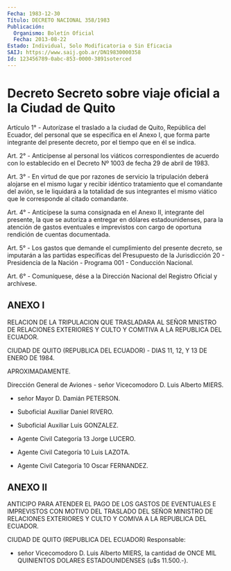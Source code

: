 ```yaml
---
Fecha: 1983-12-30
Título: DECRETO NACIONAL 358/1983
Publicación:
  Organismo: Boletín Oficial
  Fecha: 2013-08-22
Estado: Individual, Solo Modificatoria o Sin Eficacia
SAIJ: https://www.saij.gob.ar/DN19830000358
Id: 123456789-0abc-853-0000-3891soterced
---
```

# Decreto Secreto sobre viaje oficial a la Ciudad de Quito

<a id="1"></a>
Artículo 1° - Autorízase el traslado a la ciudad de Quito, República del Ecuador, del personal que se especifica en el Anexo I, que forma parte integrante del presente decreto, por el tiempo que en él se indica.

<a id="2"></a>
Art. 2° - Anticípense al personal los viáticos correspondientes de acuerdo con lo establecido en el Decreto Nº 1003 de fecha 29 de abril de 1983.

<a id="3"></a>
Art. 3° - En virtud de que por razones de servicio la tripulación deberá alojarse en el mismo lugar y recibir idéntico tratamiento que el comandante del avión, se le liquidará a la totalidad de sus integrantes el mismo viático que le corresponde al citado comandante.

<a id="4"></a>
Art. 4° - Anticípese la suma consignada en el Anexo II, integrante del presente, la que se autoriza a entregar en dólares estadounidenses, para la atención de gastos eventuales e imprevistos con cargo de oportuna rendición de cuentas documentada.

<a id="5"></a>
Art. 5° - Los gastos que demande el cumplimiento del presente    decreto, se imputarán a las partidas específicas del Presupuesto de la Jurisdicción 20 - Presidencia de la Nación - Programa 001 - Conducción Nacional.

<a id="6"></a>
Art. 6° - Comuníquese, dése a la Dirección Nacional del Registro Oficial y archívese.

## ANEXO I

RELACION DE LA TRIPULACION QUE TRASLADARA AL SEÑOR MNISTRO DE RELACIONES EXTERIORES Y CULTO Y COMITIVA A LA REPUBLICA DEL ECUADOR.

CIUDAD DE QUITO (REPUBLICA DEL ECUADOR) - DIAS 11, 12, Y 13 DE ENERO DE 1984.

APROXIMADAMENTE.

Dirección General de Aviones - señor Vicecomodoro D. Luis Alberto MIERS.

- señor Mayor D. Damián PETERSON.

- Suboficial Auxiliar Daniel RIVERO.

- Suboficial Auxiliar Luis GONZALEZ.

- Agente Civil Categoría 13 Jorge LUCERO.

- Agente Civil Categoría 10 Luis LAZOTA.

- Agente Civil Categoría 10 Oscar FERNANDEZ.

## ANEXO II

ANTICIPO PARA ATENDER EL PAGO DE LOS GASTOS DE EVENTUALES E IMPREVISTOS CON MOTIVO DEL TRASLADO DEL SEÑOR MINISTRO DE RELACIONES EXTERIORES Y CULTO Y COMIVA A LA REPUBLICA DEL ECUADOR.

CIUDAD DE QUITO (REPUBLICA DEL ECUADOR) Responsable:

- señor Vicecomodoro D. Luis Alberto MIERS, la cantidad de ONCE MIL QUINIENTOS DOLARES ESTADOUNIDENSES (u$s 11.500.-).